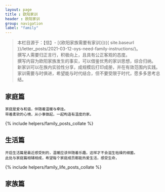 ```yaml
---
layout: page
title : 欧阳家训
header : 欧阳家训
group: navigation
label: "family"
---
```


> 本栏目源于：【信】- [《欧阳家族需要有家训》]({{ site.baseurl }}/letter_posts/2021-03-12-oys-need-family-instructions/)。<br/>
> 撰写人需要归正言行，积极向上，且具有公正客观的态度。<br/>
> 撰写内容为欧阳家族发生的事实，可以借鉴优秀的家训思想，综合归纳。<br/>
> 新家训可以在族内实验性分享，成规模后打印成册，并在有效范围内实践。<br/>
> 家训需要与时俱进，希望能与时代结合，但不要受限于时代，愿多多思考总结。

## 家庭篇

```
家庭是爱与和谐，伴随着温暖与牵挂。
带着柔软的心境，从小事做起，一起构造有温度的家。
```

{% include helpers/family_posts_collate %}


## 生活篇


```
开启生活篇是最近感受到的，温暖应该伴随着乐趣，这样才不会滋生枯燥的细菌。
此处与家庭篇相辅相成，希望每个家庭成员都能热爱生活，感受生命，
```

{% include helpers/family_life_posts_collate %}

## 家族篇